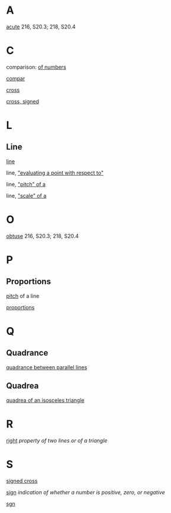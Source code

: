 A
=

[acute](../../Content/20/3/acuteObtuseRight.md) 216, S20.3; 218, S20.4

C
=

comparison: [of numbers](../../Content/0/1/compar.md) 

[compar](../../Content/0/1/compar.md)

[cross](../../Content/20/3/acuteObtuseRight.md)

[cross, signed](../../Content/20/3/acuteObtuseRight.md)

L
=

Line
----

[line](
../../Content/3/1/pointsAndLines1.md
)

line, ["evaluating a point with respect to"](
../../Content/3/1/pointsAndLines1.md
)

line, ["pitch" of a](
../../Content/3/1/pointsAndLines1.md
)

line, ["scale" of a](
../../Content/3/1/pointsAndLines1.md
)

O
=

[obtuse](../../Content/20/3/acuteObtuseRight.md) 216, S20.3; 218, S20.4

P
=

Proportions
-----------

[pitch](
../../Content/3/1/pointsAndLines1.md
) of a line

[proportions](../../Content/2/2/proportions.md)

Q
=

Quadrance
---------

[quadrance between parallel lines](../../Content/5/4/quadranceBetweenLines.md)

Quadrea
-------

[quadrea of an isosceles triangle](../../Content/10/1/quadrea.isosceles.md)

R
=

[right](../../Content/20/3/acuteObtuseRight.md) _property of two lines or of a triangle_

S
=

[signed cross](../../Content/20/3/acuteObtuseRight.md)

[sign](../../Content/0/1/compar.md) _indication of whether a number is positive, zero, or negative_

[sgn](../../Content/0/1/compar.md)
